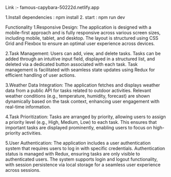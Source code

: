 Link :- famous-capybara-50222d.netlify.app

1.Install dependencies : npm install
2. start : npm run dev

Functionality
1.Responsive Design:
The application is designed with a mobile-first approach and is fully responsive across various screen sizes, including mobile, tablet, and desktop. The layout is structured using CSS Grid and Flexbox to ensure an optimal user experience across devices.

2.Task Management:
Users can add, view, and delete tasks. Tasks can be added through an intuitive input field, displayed in a structured list, and deleted via a dedicated button associated with each task. Task management is facilitated with seamless state updates using Redux for efficient handling of user actions.

3.Weather Data Integration:
The application fetches and displays weather data from a public API for tasks related to outdoor activities. Relevant weather conditions (e.g., temperature, humidity, forecast) are shown dynamically based on the task context, enhancing user engagement with real-time information.

4.Task Prioritization:
Tasks are arranged by priority, allowing users to assign a priority level (e.g., High, Medium, Low) to each task. This ensures that important tasks are displayed prominently, enabling users to focus on high-priority activities.

5.User Authentication:
The application includes a user authentication system that requires users to log in with specific credentials. Authentication status is managed with Redux, ensuring tasks are only visible to authenticated users. The system supports login and logout functionality, with session persistence via local storage for a seamless user experience across sessions.
